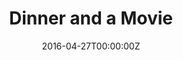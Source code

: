 ---
date: "2016-04-27T00:00:00Z"
external_link: https://phishdinnerandamovie.netlify.app/
image:
  caption: Dinner and a Movie
focal_point: Smart
summary: A svelte website to explore Phish's Dinner and a Movie broadcasts
tags:
  - Website
title: Dinner and a Movie
---